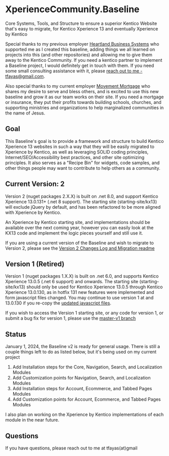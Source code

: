 
# XperienceCommunity.Baseline

Core Systems, Tools, and Structure to ensure a superior Kentico Website that's easy to migrate, for Kentico Xperience 13 and eventually Xperience by Kentico

Special thanks to my previous employer [Heartland Business Systems](https://www.hbs.net) who supported me as I created this baseline, adding things we all learned on projects into this (and other repositories) and allowing me to give them away to the Kentico Community. If you need a kentico partner to implement a Baseline project, I would definitely get in touch with them. If you need some small consulting assistance with it, please [reach out to me - tfayas@gmail.com](mailto:tfayas@gmail.com).

Also special thanks to my current employer [Movement Mortgage](https://www.movement.com) who shares my desire to serve and bless others, and is excited to use this new baseline and grow it as our team works on their site. If you need a mortgage or insurance, they put their profits towards building schools, churches, and supporting ministries and organizations to help marginalized communities in the name of Jesus.

## Goal

This Baseline's goal is to provide a framework and structure to build Kentico Xperience 13 websites in such a way that they will be easily migrated to Xperience by Kentico, as well as leveraging SOLID coding principles, Internet/SEO/Accessibility best practices, and other site optimizing principles. It also serves as a "Recipe Bin" for widgets, code samples, and other things people may want to contribute to help others as a community.


## Current Version: 2

Version 2 (nuget packages 2.X.X) is built on .net 8.0, and support Kentico Xperience 13.0.131+ (.net 8 support). The starting site (starting-site/kx13) will exclude jQuery by default, and has been refactored to be more aligned with Xperience by Kentico.
  
An Xperience by Kentico starting site, and implementations should be available over the next coming year, however you can easily look at the KX13 code and implement the logic pieces yourself and still use it.

If you are using a current version of the Baseline and wish to migrate to Version 2, please see the [Version 2 Changes Log and Migration readme](https://github.com/KenticoDevTrev/XperienceCommunity.Baseline/blob/master/Version2ChangeLogAndMigration.md)

## Version 1 (Retired)

Version 1 (nuget packages 1.X.X) is built on .net 6.0, and supports Kentico Xperience 13.0.5 (.net 6 support) and onwards. The starting site (starting-site/kx13) should only be used for Kentico Xperience 13.0.5 through Kentico Xperience 13.0.130, as in hotfix 131 new features were implemented and form javascript files changed.  You may continue to use version 1 at and 13.0.130 if you re-copy the [updated javascript files](https://github.com/KenticoDevTrev/XperienceCommunity.Baseline/tree/master/starting-site/kx13/MVC/FrontEndDev/js/bundles/form-bundle).

If you wish to access the Version 1 starting site, or any code for version 1, or submit a bug fix for version 1, please use the [master-v1 branch](https://github.com/KenticoDevTrev/XperienceCommunity.Baseline/tree/master-v1)

## Status

January 1, 2024, the Baseline v2 is ready for general usage. There is still a couple things left to do as listed below, but it's being used on my current project

1. Add Installation steps for the Core, Navigation, Search, and Localization Modules
2. Add Customization points for Navigation, Search, and Localization Modules
6. Add Installation steps for Account, Ecommerce, and Tabbed Pages Modules
7. Add Customization points for Account, Ecommerce, and Tabbed Pages Modules
  
I also plan on working on the Xperience by Kentico implementations of each module in the near future.

## Questions

If you have questions, please reach out to me at tfayas(at)gmail
